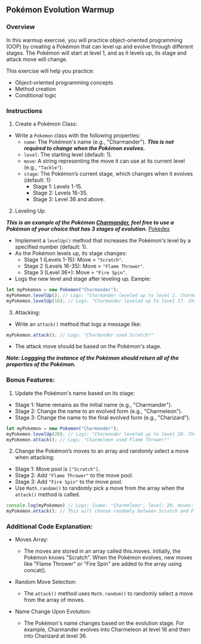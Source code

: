 ## Pokémon Evolution Warmup

### Overview

In this warmup exercise, you will practice object-oriented programming (OOP) by creating a Pokémon that can level up and evolve through different stages. The Pokémon will start at level 1, and as it levels up, its stage and attack move will change.

This exercise will help you practice:

- Object-oriented programming concepts
- Method creation
- Conditional logic

### Instructions

1. Create a Pokémon Class:

- Write a `Pokemon` class with the following properties:
  - `name`: The Pokémon's name (e.g., "Charmander"). 
    ***This is not required to change when the Pokémon evolves.***
  - `level`: The starting level (default: 1).
  - `move`: A string representing the move it can use at its current level (e.g., `"Tackle"`).
  - `stage`: The Pokémon’s current stage, which changes when it evolves (default: 1):
    - Stage 1: Levels 1-15.
    - Stage 2: Levels 16-35.
    - Stage 3: Level 36 and above.

2. Leveling Up:

***This is an example of the Pokémon [Charmander](https://www.pokemon.com/us/pokedex/charmander), feel free to use a Pokémon of your choice that has 3 stages of evolution.***
[Pokedex](https://www.pokemon.com/us/pokedex/)


- Implement a `levelUp()` method that increases the Pokémon's level by a specified number (default: 1).
- As the Pokémon levels up, its stage changes:
    - Stage 1 (Levels 1-15): Move = `"Scratch"`.
    - Stage 2 (Levels 16-35): Move = `"Flame Thrower"`.
    - Stage 3 (Level 36+): Move = `"Fire Spin"`.
- Logs the new level and stage after leveling up.
Eample: 
``` js
let myPokemon = new Pokemon("Charmander");
myPokemon.levelUp(); // Logs: "Charmander leveled up to level 2. Charmander is in Stage 1!"
myPokemon.levelUp(16); // Logs: "Charmander leveled up to level 17. Charmander is in Stage 2!"
```
3. Attacking:
- Write an `attack()` method that logs a message like: 
``` js
myPokemon.attack(); // Logs: "Charmander used Scratch!"
```
- The attack move should be based on the Pokémon's stage.

***Note: Loggging the instance of the Pokémon should return all of the properties of the Pokémon.***








### Bonus Features:
1. Update the Pokémon's name based on its stage:
- Stage 1: Name remains as the initial name (e.g., "Charmander").
- Stage 2: Change the name to an evolved form (e.g., "Charmeleon").
- Stage 3: Change the name to the final evolved form (e.g., "Charizard").
``` js
let myPokemon = new Pokemon("Charmander");
myPokemon.levelUp(20); // Logs: "Charmander leveled up to level 20. Charmeleon has evolved to Stage 2!"
myPokemon.attack(); // Logs: "Charmeleon used Flame Thrower!"
```

2. Change the Pokémon’s moves to an array and randomly select a move when attacking:
- Stage 1: Move pool is `["Scratch"]`.
- Stage 2: Add `"Flame Thrower"` to the move pool.
- Stage 3: Add `"Fire Spin"` to the move pool.
- Use `Math.random()` to randomly pick a move from the array when the `attack()` method is called.
``` js
console.log(myPokemon) // Logs: {name: "Charmeleon", level: 20, moves: ["Scratch, "Flame Thrower]", stage: 2}
myPokemon.attack(); // This will choose randomly between Scratch and Flame Thrower
```


### Additional Code Explanation:
- Moves Array:

   - The moves are stored in an array called this.moves. Initially, the Pokémon knows "Scratch". When the Pokémon evolves, new moves like "Flame Thrower" or "Fire Spin" are added to the array using concat().
- Random Move Selection:

  - The `attack()` method uses `Math.random()` to randomly select a move from the array of moves.
- Name Change Upon Evolution:

  - The Pokémon's name changes based on the evolution stage. For example, Charmander evolves into Charmeleon at level 16 and then into Charizard at level 36.
